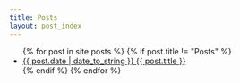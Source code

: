 ```yaml
---
title: Posts
layout: post_index
---
```


<ul class="list pa0">
  {% for post in site.posts %}
    {% if post.title != "Posts" %}
    <li class="mv2">
        <a href="{{ site.url }}{{ post.url }}" class="db pv1 link blue hover-mid-gray">
        <time class="fr silver ttu">{{ post.date | date_to_string }} </time>
        {{ post.title }}
        </a>
    </li>
    {% endif %}
  {% endfor %}
</ul>